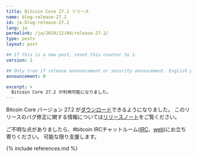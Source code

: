 ```yaml
---
title: Bitcoin Core 27.2 リリース
name: blog-release-27.2
id: ja-blog-release-27.2
lang: ja
permalink: /ja/2024/11/04/release-27.2/
type: posts
layout: post

## If this is a new post, reset this counter to 1.
version: 1

## Only true if release announcement or security annoucement. English posts only
announcement: 0

excerpt: >
  Bitcoin Core 27.2 が利用可能になりました。
---
```

Bitcoin Core バージョン 27.2 が[ダウンロード][download page]できるようになりました。
このリリースのバグ修正に関する情報については[リリースノート][release notes]をご覧ください。

ご不明な点がありましたら、#bitcoin IRCチャットルーム([IRC][irc]、[web][web irc])にお立ち寄りください。
可能な限り支援します。

[release notes]: /ja/releases/27.2/
[IRC]: irc://irc.libera.chat/bitcoin
[web irc]: https://web.libera.chat/#bitcoin
[download page]: /ja/download

{% include references.md %}
